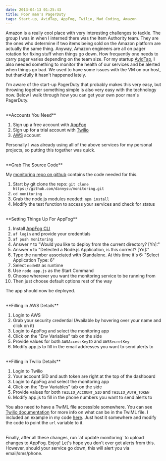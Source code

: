 ```yaml
---
date: 2013-04-13 01:25:43
title: Poor man's PagerDuty
tags: Start-up, AvidTap, AppFog, Twilio, Mad Coding, Amazon
---
```

Amazon is a really cool place with very interesting challenges to tackle. The
group I was in when I interned there was the Item Authority team. They are the
ones who determine if two items being sold on the Amazon platform are actually
the same thing. Anyway, Amazon engineers are all on pager rotation for fixing
stuff when things go down. How frequently one needs to carry pager varies
depending on the team size. For my startup [AvidTap][1], I also needed something
to monitor the health of our services and be alerted when things go bad. We used
to have some issues with the VM on our host, but thankfully it hasn't happened
lately.

I'm aware of the start-up PagerDuty that probably makes this very easy, but
throwing together something simple is also very easy with the technology now.
Below I walk through how you can get your own poor man's PagerDuty.

<br>
**Accounts You Need**

1. Sign up a free account with [AppFog][3]
1. Sign up for a trial account with [Twilio][4]
1. [AWS][5] account

Personally I was already using all of the above services for my personal
projects, so putting this together was quick.

<br>
**Grab The Source Code**

My [monitoring repo on github][2] contains the code needed for this.

1. Start by git clone the repo: `git clone https://github.com/dannysu/monitoring.git`
1. `cd monitoring`
1. Grab the node.js modules needed: `npm install`
1. Modify the test function to access your services and check for status

<br>
**Setting Things Up For AppFog**

1. Install [AppFog CLI][6]
1. `af login` and provide your credentials
1. `af push monitoring`
1. Answer `Y` to "Would you like to deploy from the current directory? [Yn]:"
1. Answer `n` to "Detected a Node.js Application, is this correct? [Yn]:"
1. Type the number associated with Standalone. At this time it's 6: "Select Application Type: 6"
1. Select `node08` as runtime
1. Use `node app.js` as the Start Command
1. Choose wherever you want the monitoring service to be running from
1. Then just choose default options rest of the way

The app should now be deployed.

<br>
**Filling in AWS Details**

1. Login to AWS
1. Grab your security credential (Available by hovering over your name and click
   on it)
1. Login to AppFog and select the monitoring app
1. Click on the "Env Variables" tab on the side
1. Provide values for both `AWSAccessKeyID` and `AWSSecretKey`
1. Modify app.js to fill in the email addresses you want to send alerts to

<br>
**Filling in Twilio Details**

1. Login to Twilio
1. Your account SID and auth token are right at the top of the dashboard
1. Login to AppFog and select the monitoring app
1. Click on the "Env Variables" tab on the side
1. Provide values for both `TWILIO_ACCOUNT_SID` and `TWILIO_AUTH_TOKEN`
1. Modify app.js to fill in the phone numbers you want to send alerts to

You also need to have a TwiML file accessible somewhere. You can see [Twilio
documentation][7] for more info on what can be in the TwiML file. I included an
example in my code [here][8]. Just host it somewhere and modify the code to
point the `url` variable to it.

<br>
Finally, after all these changes, run `af update monitoring` to upload changes
to AppFog. Enjoy! Let's hope you don't ever get alerts from this. However,
should your service go down, this will alert you via email/sms/phone.

  [1]: http://avidtap.com
  [2]: https://github.com/dannysu/monitoring
  [3]: https://www.appfog.com
  [4]: http://www.twilio.com
  [5]: http://aws.amazon.com
  [6]: https://docs.appfog.com/getting-started/af-cli
  [7]: http://www.twilio.com/docs/api/2008-08-01/twiml/say
  [8]: https://github.com/dannysu/monitoring/blob/master/twiml.xml
